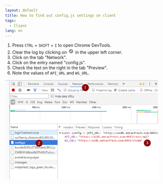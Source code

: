 ```yaml
---
layout: default
title: How to find out config.js settings on client
tags:
  - Client
lang: en
---
```


1. Press `CTRL` + `SHIFT` + `I` to open Chrome DevTools.
1. Clear the log by clicking on ![](assets/check_webui_error_log-707fd.png) in the upper left corner.
1. Click on the tab "Network".
1. Click on the entry named "config.js".
1. Check the text on the right in the tab "Preview".
1. Note the values of `API_URL` and `WS_URL`.

![](assets/check_webui_config_js-d48ea.png)

